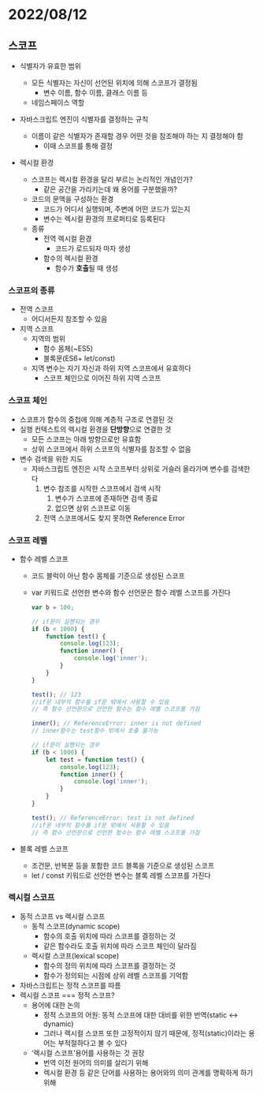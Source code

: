 # 2022/08/12

## 스코프

- 식별자가 유효한 범위
    - 모든 식별자는 자신이 선언된 위치에 의해 스코프가 결정됨
        - 변수 이름, 함수 이름, 클래스 이름 등
    - 네임스페이스 역할
- 자바스크립트 엔진이 식별자를 결정하는 규칙
    - 이름이 같은 식별자가 존재할 경우 어떤 것을 참조해야 하는 지 결정해야 함
        - 이때 스코프를 통해 결정

- 렉시컬 환경
    - 스코프는 렉시컬 환경을 달리 부르는 논리적인 개념인가?
        - 같은 공간을 가리키는데 왜 용어를 구분했을까?
    - 코드의 문맥을 구성하는 환경
        - 코드가 어디서 실행되며, 주변에 어떤 코드가 있는지
        - 변수는 렉시컬 환경의 프로퍼티로 등록된다
    - 종류
        - 전역 렉시컬 환경
            - 코드가 로드되자 마자 생성
        - 함수의 렉시컬 환경
            - 함수가 **호출**될 때 생성
            

### 스코프의 종류

- 전역 스코프
    - 어디서든지 참조할 수 있음
- 지역 스코프
    - 지역의 범위
        - 함수 몸체(~ES5)
        - 블록문(ES6+ let/const)
    - 지역 변수는 자기 자신과 하위 지역 스코프에서 유효하다
        - 스코프 체인으로 이어진 하위 지역 스코프

### 스코프 체인

- 스코프가 함수의 중첩에 의해 계층적 구조로 연결된 것
- 실행 컨텍스트의 렉시컬 환경을 **단방향**으로 연결한 것
    - 모든 스코프는 아래 방향으로만 유효함
    - 상위 스코프에서 하위 스코프의 식별자를 참조할 수 없음
- 변수 검색을 위한 지도
    - 자바스크립트 엔진은 시작 스코프부터 상위로 거슬러 올라가며 변수를 검색한다
        1. 변수 참조를 시작한 스코프에서 검색 시작
            1. 변수가 스코프에 존재하면 검색 종료
            2. 없으면 상위 스코프로 이동
        2.  전역 스코프에서도 찾지 못하면 Reference Error
        
         
        

### 스코프 레벨

- 함수 레벨 스코프
    - 코드 블럭이 아닌 함수 몸체를 기준으로 생성된 스코프
    - var 키워드로 선언한 변수와 함수 선언문은 함수 레벨 스코프를 가진다
        
        ```jsx
        var b = 100;
        
        // if문이 실행되는 경우
        if (b < 1000) {
        	function test() {
        		console.log(123);
        		function inner() {
        			console.log('inner');
        		}
        	}
        }
        
        test(); // 123
        //if문 내부의 함수를 if문 밖에서 사용할 수 있음
        // 즉 함수 선언문으로 선언한 함수는 함수 레벨 스코프를 가짐
        
        inner(); // ReferenceError: inner is not defined
        // inner함수는 test함수 밖에서 호출 불가능
        
        // if문이 실행되는 경우
        if (b < 1000) {
        	let test = function test() {
        		console.log(123);
        		function inner() {
        			console.log('inner');
        		}
        	}
        }
        
        test(); // ReferenceError: test is not defined
        //if문 내부의 함수를 if문 밖에서 사용할 수 있음
        // 즉 함수 선언문으로 선언한 함수는 함수 레벨 스코프를 가짐
        ```
        
- 블록 레벨 스코프
    - 조건문, 반복문 등을 포함한 코드 블록을 기준으로 생성된 스코프
    - let / const 키워드로 선언한 변수는 블록 레벨 스코프를 가진다

### 렉시컬 스코프

- 동적 스코프 vs 렉시컬 스코프
    - 동적 스코프(dynamic scope)
        - 함수의 호출 위치에 따라 스코프를 결정하는 것
        - 같은 함수라도 호출 위치에 따라 스코프 체인이 달라짐
    - 렉시컬 스코프(lexical scope)
        - 함수의 정의 위치에 따라 스코프를 결정하는 것
        - 함수가 정의되는 시점에 상위 레벨 스코프를 기억함
- 자바스크립트는 정적 스코프를 따름
- 렉시컬 스코프 === 정적 스코프?
    - 용어에 대한 논의
        - 정적 스코프의 어원: 동적 스코프에 대한 대비를 위한 번역(static ↔ dynamic)
        - 그러나 렉시컬 스코프 또한 고정적이지 않기 때문에, 정적(static)이라는 용어는 부적절하다고 볼 수 있다
    - ‘렉시컬 스코프’용어를 사용하는 것 권장
        - 번역 이전 원어의 의미를 살리기 위해
        - 렉시컬 환경 등 같은 단어를 사용하는 용어와의 의미 관계를 명확하게 하기 위해